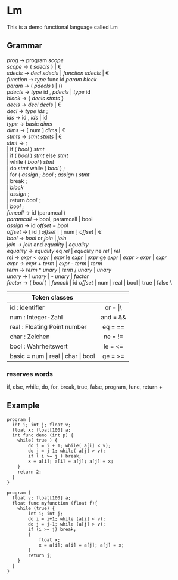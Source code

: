 # Lm

This is a demo functional language called Lm

## Grammar

_prog_      -> program _scope_\
_scope_     -> { _sdecls_ } | € \
_sdecls_    -> _decl_ _sdecls_ | _function_ _sdecls_ | € \
_function_  -> _type_ func id _param_ _block_ \
_param_     -> ( _pdecls_ ) | () \
_pdecls_    -> _type_ id , _pdecls_ | _type_ id \
_block_   -> { _decls_ _stmts_ } \
_decls_   -> _decl_ _decls_ | € \
_decl_    -> _type_ _ids_ ; \
_ids_     -> id , _ids_ | id \
_type_    -> basic _dims_ \
_dims_    -> [ num ] _dims_ | € \
_stmts_   -> _stmt_ _stmts_ | € \
_stmt_    -> ; \
         | if ( _bool_ ) _stmt_ \
         | if ( _bool_ ) _stmt_ else _stmt_ \
         | while ( _bool_ ) _stmt_ \
         | do _stmt_ while ( _bool_ ) ; \
         | for ( _assign_ ; _bool_ ; _assign_ ) _stmt_ \
         | break ; \
         | _block_ \
         | _assign_ ; \
         | return _bool_ ; \
         | _bool_ ; \
_funcall_   -> id (paramcall) \
_paramcall_ -> bool, paramcall | bool \
_assign_   -> id _offset_ = _bool_ \
_offset_   -> [ id ] _offset_ | [ num ] _offset_ | € \
_bool_     -> _bool_ or _join_ | _join_ \
_join_     -> _join_ and _equality_ | _equality_ \
_equality_ -> _equality_ eq _rel_ | _equality_ ne _rel_ | _rel_ \
_rel_      -> _expr_ < _expr_ | _expr_ le _expr_ | _expr_ ge _expr_ | _expr_ > _expr_ | _expr_ \
_expr_     -> _expr_ + _term_ | _expr_ - _term_ | _term_ \
_term_     -> _term_ * _unary_ | _term_ / _unary_ | _unary_ \
_unary_    -> ! _unary_ | - _unary_ | _factor_ \
_factor_   -> ( _bool_ ) | _funcall_ | id _offset_ | num | real | bool | true | false \


| Token classes                       |           |
|-------------------------------------|:---------:|
|id   : identifier                    | or  = \|\ |
|num  : Integer-Zahl                  | and = &&  |
|real : Floating Point number         | eq  = ==  |
|char : Zeichen                       | ne  = !=  |
|bool : Wahrheitswert                 | le  = \<= |
|basic = num \| real \| char \| bool  | ge  = >=  |

### reserves words
if, else, while, do, for, break, true, false, program, func, return +

## Example
```
program {
  int i; int j; float v;
  float x; float[100] a;
  int func demo (int p) {
    while( true ) {
        do i = i + 1; while( a[i] < v);
        do j = j-1; while( a[j] > v);
        if ( i >= j ) break;
        x = a[i]; a[i] = a[j]; a[j] = x;
    }
    return 2;
  }
}
```

```
program {
  float v; float[100] a;
  float func myfunction (float f){
    while (true) {
        int i; int j;
        do i = i+1; while (a[i] < v);
        do j = j-1; while (a[j] > v);
        if (i >= j) break;
        {
            float x;
            x = a[i]; a[i] = a[j]; a[j] = x;
        }
        return j;
    }
  }
}
```
